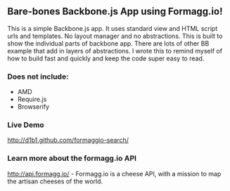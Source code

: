 ## Bare-bones Backbone.js App using Formagg.io!

This is a simple Backbone.js app. It uses standard
view and HTML script urls and templates. No layout manager
and no abstractions. This is built to show the
individual parts of backbone app. There are lots of other
BB example that add in layers of abstractions. I wrote this
to remind myself of how to build fast and quickly and keep
the code super easy to read.

### Does not include:
* AMD
* Require.js
* Browserify

### Live Demo
<http://d1b1.github.com/formaggio-search/>

### Learn more about the formagg.io API
<http://api.formagg.io/> - Formagg.io is a cheese API, with
a mission to map the artisan cheeses of the world.
